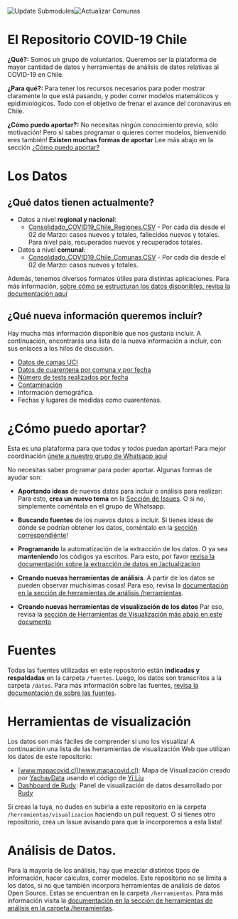 ![Update Submodules](https://github.com/YachayData/COVID-19/workflows/Update%20Submodules/badge.svg)![Actualizar Comunas](https://github.com/YachayData/COVID-19/workflows/Actualizar%20Comunas/badge.svg)
# El Repositorio COVID-19 Chile
**¿Qué?:** Somos un grupo de voluntarios. Queremos ser la plataforma de mayor cantidad de datos y herramientas de análisis de datos relativas al COVID-19 en Chile.

**¿Para qué?:** Para tener los recursos necesarios para poder mostrar claramente lo que está pasando, y poder correr modelos matemáticos y epidimiológicos. Todo con el objetivo de frenar el avance del coronavirus en Chile.

**¿Cómo puedo aportar?:** No necesitas ningún conocimiento previo, sólo motivación! Pero si sabes programar o quieres correr modelos, bienvenido eres también! **Existen  muchas formas de aportar** Lee más abajo en la sección [¿Cómo puedo aportar?](#cómo-puedo-aportar)

# Los Datos
## ¿Qué datos tienen actualmente?
- Datos a nivel **regional y nacional**:
	- [Consolidado_COVID19_Chile_Regiones.CSV](https://github.com/YachayData/COVID-19/blob/master/Consolidado_COVID19_Chile_Regiones.CSV) - Por cada día desde el 02 de Marzo: casos nuevos y totales, fallecidos nuevos y totales. Para nivel país, recuperados nuevos y recuperados totales.
- Datos a nivel **comunal**:
	- [Consolidado_COVID19_Chile_Comunas.CSV](https://github.com/YachayData/COVID-19/blob/master/Consolidado_COVID19_Chile_Comunas.CSV) - Por cada día desde el 02 de Marzo: casos nuevos y totales.

Además, tenemos diversos formatos útiles para distintas aplicaciones. Para más información, [sobre cómo se estructuran los datos disponibles, revisa la documentación aquí ](https://github.com/YachayData/COVID-19/blob/master/SobreLosDatos.md)

## ¿Qué nueva información queremos incluír?
Hay mucha más información disponible que nos gustaría incluír. A continuación, encontrarás una lista de la nueva información a incluír, con sus enlaces a los hilos de discusión.

- [Datos de camas UCI](https://github.com/YachayData/COVID-19/issues/11)
- [Datos de cuarentena por comuna y por fecha](https://github.com/YachayData/COVID-19/issues/3)
- [Número de tests realizados por fecha](https://github.com/YachayData/COVID-19/issues/2)
- [Contaminación](https://github.com/YachayData/COVID-19/issues/8)
- Información demográfica.
- Fechas y lugares de medidas como cuarentenas.

# ¿Cómo puedo aportar?
Esta es una plataforma para que todas y todos puedan aportar!
Para mejor coordinación [únete a nuestro grupo de Whatsapp aquí](https://chat.whatsapp.com/CUBbQK40HTTBmFoLszaG5S)

No necesitas saber programar para poder aportar. Algunas formas de ayudar son:

- **Aportando ideas** de nuevos datos para incluír o análisis para realizar: Para esto, **crea un nuevo tema** en la [Sección de Issues](https://github.com/YachayData/COVID-19/issues). O si no, simplemente coméntala en el grupo de Whatsapp.

- **Buscando fuentes** de los nuevos datos a incluír. Si tienes ideas de dónde se podrían obtener los datos, coméntalo en la [sección correspondiénte](https://github.com/YachayData/COVID-19/issues)!

- **Programando** la automatización de la extracción de los datos. O ya sea **manteniendo** los códigos ya escritos.  Para esto, por favor [revisa la documentación sobre la extracción de datos en /actualizacion](https://github.com/YachayData/COVID-19/tree/master/actualizacion)

- **Creando nuevas herramientas de análisis**. A partir de los datos se pueden observar muchísimas cosas! Para eso, revisa la [documentación en la sección de herramientas de análisis /herramientas](https://github.com/YachayData/COVID-19/tree/master/herramientas).

- **Creando nuevas herramientas de visualización de los datos** Par eso, revisa la [sección de Herramientas de Visualización más abajo en este documento](#herramientas-de-visualización)

# Fuentes
Todas las fuentes utilizadas en este repositorio están **indicadas y respaldadas** en la carpeta `/fuentes`. Luego, los datos son transcritos a la carpeta `/datos`. Para más información sobre las fuentes, [revisa la documentación de sobre las fuentes](https://github.com/YachayData/COVID-19/tree/master/fuentes). 

# Herramientas de visualización
Los datos son más fáciles de comprender si uno los visualiza! A continuación una lista de las herramientas de visualización Web que utilizan los datos de este repositorio:

- [www.mapacovid.cl](www.mapacovid.cl): Mapa de Visualización creado por [YachayData](https://github.com/YachayData/) usando el código de [Yi Liu](https://github.com/stevenliuyi/covid19/)
- [Dashboard de Rudy](https://github.com/YachayData/COVID-19/tree/master/herramientas/Visualization): Panel de visualización de datos desarrollado por [Rudy](https://github.com/rudyn2)

Si creas la tuya, no dudes en subirla a este repositorio en la carpeta `/herramientas/visualizacion` haciendo un pull request. O si tienes otro repositorio, crea un Issue avisando para que la incorporemos a esta lista!

# Análisis de Datos.
Para la mayoría de los análisis, hay que mezclar distintos tipos de información, hacer cálculos, correr modelos. Este repositorio no se limita a los datos, si no que también incorpora herramientas de análisis de datos Open Source. Estas se encuentran en la carpeta `/herramientas`. Para más información visita la [documentación en la sección de herramientas de análisis en la carpeta /herramientas](https://github.com/YachayData/COVID-19/tree/master/herramientas).
	

